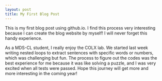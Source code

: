 ```yaml
---
layout: post
title: My First Blog Post
---
```


This is my first blog post using github.io. I find this process very interesting because I can create the blog website by myself! I will never forget this handy experience.

As a MDS-CL student, I really enjoy the COLX lab. We started last week writing nested loops to extract sentences with specific words or numbers, which was challenging but fun. The process to figure out the codes was the best experience for me because it was like solving a puzzle, and I was very excited when all tests were passed. Hope this journey will get more and more interesting in the coming year!

